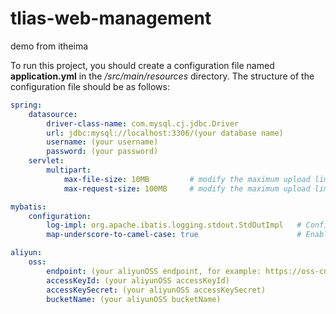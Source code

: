 # tlias-web-management
demo from itheima

To run this project, you should create a configuration file named **application.yml** in the */src/main/resources* directory. The structure of the configuration file should be as follows:

``` yml
spring:
    datasource:
        driver-class-name: com.mysql.cj.jdbc.Driver
        url: jdbc:mysql://localhost:3306/(your database name)
        username: (your username)
        password: (your password)
    servlet:
        multipart:
            max-file-size: 10MB         # modify the maximum upload limit for a single file
            max-request-size: 100MB     # modify the maximum upload limit for a single request

mybatis:
    configuration:
        log-impl: org.apache.ibatis.logging.stdout.StdOutImpl   # Configure MyBatis logging, specify output to console.
        map-underscore-to-camel-case: true                      # Enable the automatic mapping switch for MyBatis's camel case naming: a_column ------> aCloumn.

aliyun:
    oss:
        endpoint: (your aliyunOSS endpoint, for example: https://oss-cn-beijing.aliyuncs.com)
        accessKeyId: (your aliyunOSS accessKeyId)
        accessKeySecret: (your aliyunOSS accessKeySecret)
        bucketName: (your aliyunOSS bucketName)

```